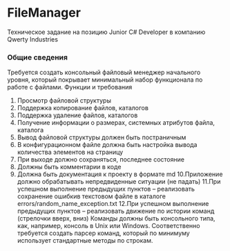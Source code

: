 # FileManager
Техническое задание на позицию Junior C# Developer в компанию Qwerty Industries
### Общие сведения
Требуется создать консольный файловый менеджер начального уровня, который
покрывает минимальный набор функционала по работе с файлами.
Функции и требования
1. Просмотр файловой структуры
2. Поддержка копирование файлов, каталогов
3. Поддержка удаление файлов, каталогов
4. Получение информации о размерах, системных атрибутов файла, каталога
5. Вывод файловой структуры должен быть постраничным
6. В конфигурационном файле должна быть настройка вывода количества
элементов на страницу
7. При выходе должно сохраняться, последнее состояние
8. Должны быть комментарии в коде
9. Должна быть документация к проекту в формате md
10.Приложение должно обрабатывать непредвиденные ситуации (не падать)
11.При успешном выполнение предыдущих пунктов – реализовать сохранение ошибкив текстовом файле в каталоге errors/random_name_exception.txt
12.При успешном выполнение предыдущих пунктов – реализовать движение по
истории команд (стрелочки вверх, вниз)
Команды должны быть консольного типа, как, например, консоль в Unix или Windows.
Соответственно требуется создать парсер команд, который по минимуму использует
стандартные методы по строкам.

